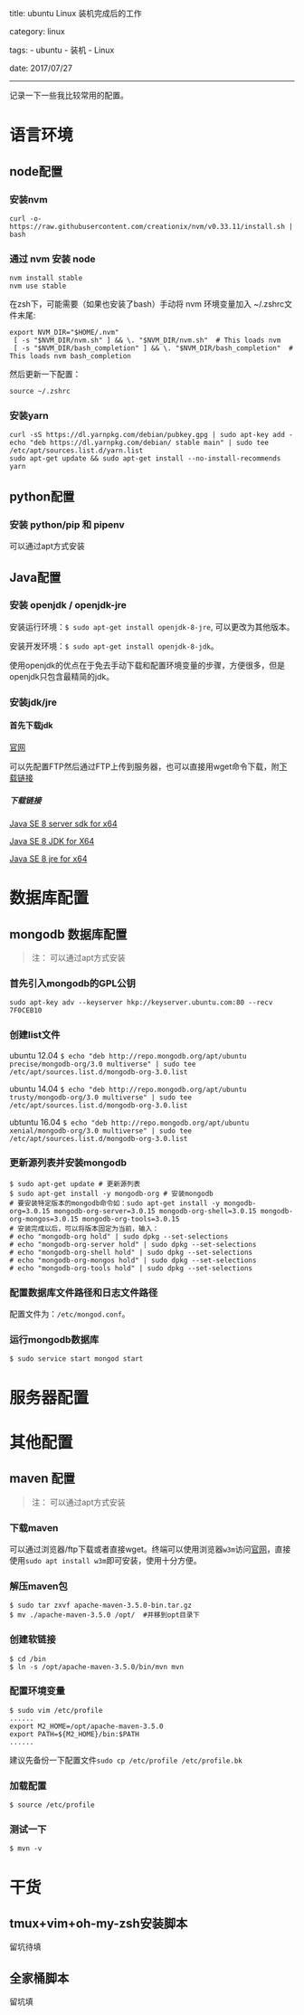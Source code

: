 title: ubuntu Linux 装机完成后的工作

category: linux

tags: 
    - ubuntu
    - 装机
    - Linux

date: 2017/07/27

---

记录一下一些我比较常用的配置。

<!--more-->

# 语言环境

## node配置

### 安装nvm

```shell
curl -o- https://raw.githubusercontent.com/creationix/nvm/v0.33.11/install.sh | bash
```

### 通过 nvm 安装 node

```shell
nvm install stable
nvm use stable
```

在zsh下，可能需要（如果也安装了bash）手动将 nvm 环境变量加入 ~/.zshrc文件末尾:

```bashrc
export NVM_DIR="$HOME/.nvm"
 [ -s "$NVM_DIR/nvm.sh" ] && \. "$NVM_DIR/nvm.sh"  # This loads nvm
 [ -s "$NVM_DIR/bash_completion" ] && \. "$NVM_DIR/bash_completion"  # This loads nvm bash_completion
```

然后更新一下配置：
```shell
source ~/.zshrc
````

### 安装yarn

```shell
curl -sS https://dl.yarnpkg.com/debian/pubkey.gpg | sudo apt-key add -
echo "deb https://dl.yarnpkg.com/debian/ stable main" | sudo tee /etc/apt/sources.list.d/yarn.list
sudo apt-get update && sudo apt-get install --no-install-recommends yarn
```

## python配置

### 安装 python/pip 和 pipenv

可以通过apt方式安装

## Java配置

### 安装 openjdk / openjdk-jre

安装运行环境：``$ sudo apt-get install openjdk-8-jre``, 可以更改为其他版本。

安装开发环境：``$ sudo apt-get install openjdk-8-jdk``。

使用openjdk的优点在于免去手动下载和配置环境变量的步骤，方便很多，但是openjdk只包含最精简的jdk。

### 安装jdk/jre

#### 首先下载jdk

[官网](http://www.oracle.com/technetwork/java/javase/downloads/index.html)

可以先配置FTP然后通过FTP上传到服务器，也可以直接用wget命令下载，附[下载链接](#下载链接)

##### 下载链接
[Java SE 8 server sdk for x64](http://download.oracle.com/otn-pub/java/jdk/8u144-b01/090f390dda5b47b9b721c7dfaa008135/server-jre-8u144-linux-x64.tar.gz)

[Java SE 8 JDK for X64](http://download.oracle.com/otn-pub/java/jdk/8u144-b01/090f390dda5b47b9b721c7dfaa008135/jdk-8u144-linux-x64.tar.gz)

[Java SE 8 jre for x64](http://download.oracle.com/otn-pub/java/jdk/8u144-b01/090f390dda5b47b9b721c7dfaa008135/jre-8u144-linux-x64.tar.gz)

# 数据库配置

## mongodb 数据库配置

> 注： 可以通过apt方式安装

### 首先引入mongodb的GPL公钥
``sudo apt-key adv --keyserver hkp://keyserver.ubuntu.com:80 --recv 7F0CEB10``

### 创建list文件

ubuntu 12.04
``$ echo "deb http://repo.mongodb.org/apt/ubuntu precise/mongodb-org/3.0 multiverse" | sudo tee /etc/apt/sources.list.d/mongodb-org-3.0.list``

ubuntu 14.04
``$ echo "deb http://repo.mongodb.org/apt/ubuntu trusty/mongodb-org/3.0 multiverse" | sudo tee /etc/apt/sources.list.d/mongodb-org-3.0.list``

ubtuntu 16.04
``$ echo "deb http://repo.mongodb.org/apt/ubuntu xenial/mongodb-org/3.0 multiverse" | sudo tee /etc/apt/sources.list.d/mongodb-org-3.0.list``

### 更新源列表并安装mongodb

```shell
$ sudo apt-get update # 更新源列表
$ sudo apt-get install -y mongodb-org # 安装mongodb
# 要安装特定版本的mongodb命令如：sudo apt-get install -y mongodb-org=3.0.15 mongodb-org-server=3.0.15 mongodb-org-shell=3.0.15 mongodb-org-mongos=3.0.15 mongodb-org-tools=3.0.15
# 安装完成以后，可以将版本固定为当前，输入：
# echo "mongodb-org hold" | sudo dpkg --set-selections
# echo "mongodb-org-server hold" | sudo dpkg --set-selections
# echo "mongodb-org-shell hold" | sudo dpkg --set-selections
# echo "mongodb-org-mongos hold" | sudo dpkg --set-selections
# echo "mongodb-org-tools hold" | sudo dpkg --set-selections
```

### 配置数据库文件路径和日志文件路径

配置文件为：``/etc/mongod.conf``。

### 运行mongodb数据库

``$ sudo service start mongod start``


# 服务器配置


# 其他配置

## maven 配置

> 注： 可以通过apt方式安装

### 下载maven

可以通过浏览器/ftp下载或者直接wget。终端可以使用浏览器``w3m``访问[官网](http://maven.apache.org/download.cgi)，直接使用``sudo apt install w3m``即可安装，使用十分方便。

### 解压maven包

```shell
$ sudo tar zxvf apache-maven-3.5.0-bin.tar.gz
$ mv ./apache-maven-3.5.0 /opt/  #并移到opt目录下
```

### 创建软链接

```shell
$ cd /bin
$ ln -s /opt/apache-maven-3.5.0/bin/mvn mvn
```

### 配置环境变量

```shell
$ sudo vim /etc/profile
......
export M2_HOME=/opt/apache-maven-3.5.0
export PATH=${M2_HOME}/bin:$PATH
......
```

建议先备份一下配置文件``sudo cp /etc/profile /etc/profile.bk``

### 加载配置

```shell
$ source /etc/profile
```

### 测试一下

```shell
$ mvn -v
```

# 干货

## tmux+vim+oh-my-zsh安装脚本

留坑待填

## 全家桶脚本

留坑填